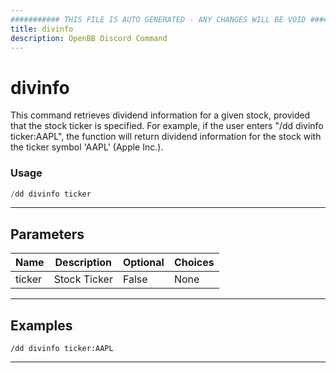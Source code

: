 ```yaml
---
########### THIS FILE IS AUTO GENERATED - ANY CHANGES WILL BE VOID ###########
title: divinfo
description: OpenBB Discord Command
---
```


# divinfo

This command retrieves dividend information for a given stock, provided that the stock ticker is specified. For example, if the user enters "/dd divinfo ticker:AAPL", the function will return dividend information for the stock with the ticker symbol 'AAPL' (Apple Inc.).

### Usage

```python wordwrap
/dd divinfo ticker
```

---

## Parameters

| Name | Description | Optional | Choices |
| ---- | ----------- | -------- | ------- |
| ticker | Stock Ticker | False | None |


---

## Examples

```
/dd divinfo ticker:AAPL
```
---

